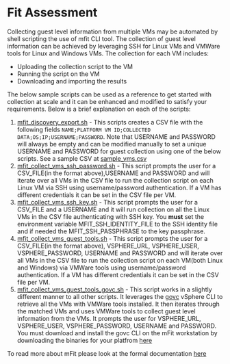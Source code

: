 # Fit Assessment

Collecting guest level information from multiple VMs may be automated by shell scripting the use of mfit CLI tool. The collection of guest level information can be achieved by leveraging SSH for Linux VMs and VMWare tools for Linux and Windows VMs. The collection for each VM includes:
* Uploading the collection script to the VM
* Running the script on the VM
* Downloading and importing the results

The below sample scripts can be used as a reference to get started with collection at scale and it can be enhanced and modified to satisfy your requirements. Below is a brief explanation on each of the scripts:

1. [mfit_discovery_export.sh](./mfit_discovery_export.sh) - This scripts creates a CSV file with the following fields `NAME;PLATFORM VM ID;COLLECTED DATA;OS;IP;USERNAME;PASSWORD`. Note that USERNAME and PASSWORD will always be empty and can be modified manually to set a unique USERNAME and PASSWORD for guest collection using one of the below scripts. See a sample CSV at [sample_vms.csv](./sample_vms.csv)
2. [mfit_collect_vms_ssh_password.sh](./mfit_collect_vms_ssh_password.sh) - This script prompts the user for a CSV_FILE(in the format above),USERNAME and PASSWORD and will iterate over all VMs in the CSV file to run the collection script on each Linux VM via SSH using username/password authentication. If a VM has different credentials it can be set in the CSV file per VM.
3. [mfit_collect_vms_ssh_key.sh](./mfit_collect_vms_ssh_key.sh) - This script prompts the user for a CSV_FILE and a USERNAME and it will run collection on all the Linux VMs in the CSV file authenticating with SSH key. You **must** set the environment variable MFIT_SSH_IDENTITY_FILE to the SSH identity file and if needed the MFIT_SSH_PASSPHRASE to the key passphrase.
4. [mfit_collect_vms_guest_tools.sh](./mfit_collect_vms_guest_tools.sh) - This script prompts the user for a CSV_FILE(in the format above), VSPHERE_URL, VSPHERE_USER, VSPHERE_PASSWORD, USERNAME and PASSWORD and will iterate over all VMs in the CSV file to run the collection script on each VM(both Linux and Windows) via VMWare tools using username/password authentication. If a VM has different credentials it can be set in the CSV file per VM.
5. [mfit_collect_vms_guest_tools_govc.sh](./mfit_collect_vms_guest_tools_govc.sh) - This script works in a slightly different manner to all other scripts. It leverages the [govc](https://github.com/vmware/govmomi/tree/master/govc) vSphere CLI to retrieve all the VMs with VMWare tools installed. It then iterates through the matched VMs and uses VMWare tools to collect guest level information from the VMs. It prompts the user for VSPHERE_URL, VSPHERE_USER, VSPHERE_PASSWORD, USERNAME and PASSWORD. You must download and install the govc CLI on the mFit workstation by downloading the binaries for your platfrom [here](https://github.com/vmware/govmomi/releases)

To read more about mFit please look at the formal documentation [here](https://cloud.google.com/migrate/anthos/docs/fit-assessment)